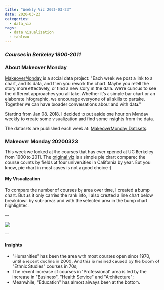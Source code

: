 ```yaml
---
title: "Weekly Viz 2020-03-23"
date: 2020-03-23
categories:
  - data_viz
tags:
  - data visualization
  - tableau
---
```


### *Courses in Berkeley 1900-2011*


### About Makeover Monday

[MakeoverMonday](http://www.makeovermonday.co.uk/) is a social data project:
"Each week we post a link to a chart, and its data, and then you rework the chart.
Maybe you retell the story more effectively, or find a new story in the data.
We’re curious to see the different approaches you all take. Whether it’s a simple bar chart or an elaborate infographic, we encourage everyone of all skills to partake.
Together we can have broader conversations about and with data."

Starting from Jan 08, 2018, I decided to put aside one hour on Monday weekly to create some visualization and find some insights from the data.

The datasets are published each week at: [MakeoverMonday Datasets](http://www.makeovermonday.co.uk/data/).

### Makeover Monday 20200323

This week we looked at the courses that has ever opened at UC Berkeley from 1900 to 2011. The [original viz](http://uccliometric.org/course-interactive-dashboard/) is a simple pie chart compared the course counts by fields at four universities in California by year. But you know, pie chart in most cases is not a good choice :)

#### My Visualization

To compare the number of courses by area over time, I created a bump chart. But as it only carries the rank info, I also created a line chart below breakdown by sub-areas and with the selected area in the bump chart highlighted.      

--  

<div class='tableauPlaceholder' id='viz1585018836465' style='position: relative'>
<noscript><a href='#'>
  <img alt=' ' src='https:&#47;&#47;public.tableau.com&#47;static&#47;images&#47;Ma&#47;MakeOverMonday2020316CoursesinBerkeley1900-2011&#47;CoursesinBerkeley&#47;1_rss.png' style='border: none' />
</a></noscript>
<object class='tableauViz'  style='display:none;'>
  <param name='host_url' value='https%3A%2F%2Fpublic.tableau.com%2F' />
  <param name='embed_code_version' value='3' />
  <param name='site_root' value='' />
  <param name='name' value='MakeOverMonday2020316CoursesinBerkeley1900-2011&#47;CoursesinBerkeley' />
  <param name='tabs' value='no' />
  <param name='toolbar' value='yes' />
  <param name='static_image' value='https:&#47;&#47;public.tableau.com&#47;static&#47;images&#47;Ma&#47;MakeOverMonday2020316CoursesinBerkeley1900-2011&#47;CoursesinBerkeley&#47;1.png' />
  <param name='animate_transition' value='yes' />
  <param name='display_static_image' value='yes' />
  <param name='display_spinner' value='yes' />
  <param name='display_overlay' value='yes' />
  <param name='display_count' value='yes' />
</object></div>       
<script type='text/javascript'>       
  var divElement = document.getElementById('viz1585018836465');       
  var vizElement = divElement.getElementsByTagName('object')[0];       
  if ( divElement.offsetWidth > 800 ) { vizElement.style.width='1000px';vizElement.style.height='1027px';} else if ( divElement.offsetWidth > 500 ) { vizElement.style.width='1000px';vizElement.style.height='1027px';} else { vizElement.style.width='100%';vizElement.style.height='927px';}   
  var scriptElement = document.createElement('script');               
  scriptElement.src = 'https://public.tableau.com/javascripts/api/viz_v1.js';
  vizElement.parentNode.insertBefore(scriptElement, vizElement);            
</script>
  
  
--  

#### Insights
* "Humanities" has been the area with most courses open since 1970, until a recent decline in 2009; And this is mained caused by the boom of "Ethnic Studies" courses in 70s;  
* The recent increase of courses in "Professional" area is led by the increase in "Business", "Health Service" and "Architecture";  
* Meanwhile, "Education" has almost always been at the bottom.  

